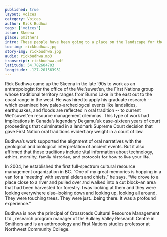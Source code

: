 ```yaml
---
published: true
layout: voices
category: Voices
author: Rick Budhwa
tags: ['voices']
issue: Skeena
place: Smithers
intro: These people have been going to a place on the landscape for thousands of years...they've had a connection to that place."
toc-img: rickbudhwa.jpg
story-img: rickbudhwa.jpg
audio: rickbudhwa.mp3
transcript: rickbudhwa.pdf
latitude: 54.782604703
longitude: -127.201563951
---
```


Rick Budhwa came up the Skeena in the late ‘90s to work as an anthropologist for the office of the Wet’suwet’en, the First Nations group whose traditional territory ranges from Burns Lake in the east out to the coast range in the west. He was hired to apply his graduate research -- which examined how paleo-archeological events like landslides, earthquakes, and floods are reflected in oral tradition -- to current Wet'suwet'en resource management dilemmas. This type of work had implications in Canada’s legendary Delgamu’uk case–sixteen years of court proceedings that culminated in a landmark Supreme Court decision that gave First Nation oral traditions evidentiary weight in a court of law. 

Budhwa’s work supported the alignment of oral narratives with the geological and biological interpretation of ancient events. But it also affirmed that those traditions include vital information about technology, ethics, morality, family histories, and protocols for how to live your life. 

In 2004, he established the first full-spectrum cultural resource management organization in BC. “One of my great memories is hopping in a van for a ‘meeting’ with several elders and chiefs,” he says. “We drove to a place close to a river and pulled over and walked into a cut block–an area that had been harvested for forestry. I was looking at them and they were looking everywhere else–looking down and looking up, looking all around. They were touching trees. They were just…being there. It was a profound experience.”

Budhwa is now the principal of Crossroads Cultural Resource Management Ltd., research program manager of the Bulkley Valley Research Centre in Smithers and is an anthropology and First Nations studies professor at Northwest Community College. 
